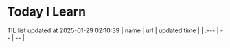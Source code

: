 # Today I Learn 
TIL list updated at 2025-01-29 02:10:39
| name | url | updated time |
| :--- | -- | -- |
